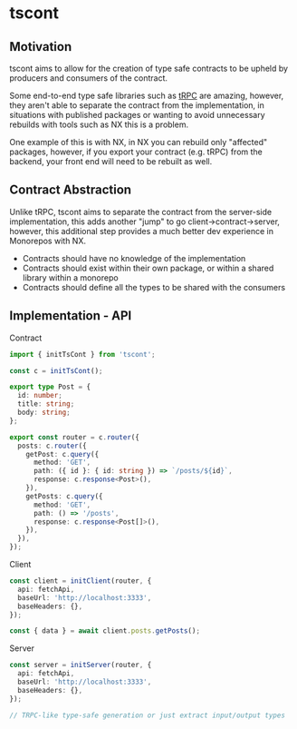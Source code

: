 # tscont

## Motivation

tscont aims to allow for the creation of type safe contracts to be upheld by producers and consumers of the contract.

Some end-to-end type safe libraries such as [tRPC](https://trpc.io/) are amazing, however, they aren't able to separate the contract from the implementation, in situations with published packages or wanting to avoid unnecessary rebuilds with tools such as NX this is a problem.

One example of this is with NX, in NX you can rebuild only "affected" packages, however, if you export your contract (e.g. tRPC) from the backend, your front end will need to be rebuilt as well.

## Contract Abstraction

Unlike tRPC, tscont aims to separate the contract from the server-side implementation, this adds another "jump" to go client->contract->server, however, this additional step provides a much better dev experience in Monorepos with NX.

- Contracts should have no knowledge of the implementation
- Contracts should exist within their own package, or within a shared library within a monorepo
- Contracts should define all the types to be shared with the consumers

## Implementation - API

Contract

```typescript
import { initTsCont } from 'tscont';

const c = initTsCont();

export type Post = {
  id: number;
  title: string;
  body: string;
};

export const router = c.router({
  posts: c.router({
    getPost: c.query({
      method: 'GET',
      path: ({ id }: { id: string }) => `/posts/${id}`,
      response: c.response<Post>(),
    }),
    getPosts: c.query({
      method: 'GET',
      path: () => '/posts',
      response: c.response<Post[]>(),
    }),
  }),
});
```

Client

```typescript
const client = initClient(router, {
  api: fetchApi,
  baseUrl: 'http://localhost:3333',
  baseHeaders: {},
});

const { data } = await client.posts.getPosts();
```

Server

```typescript
const server = initServer(router, {
  api: fetchApi,
  baseUrl: 'http://localhost:3333',
  baseHeaders: {},
});

// TRPC-like type-safe generation or just extract input/output types
```

